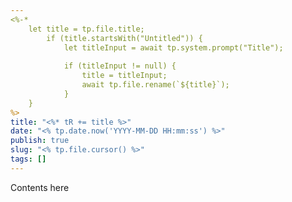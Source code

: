 ```yaml
---
<%-*
    let title = tp.file.title;
        if (title.startsWith("Untitled")) {
            let titleInput = await tp.system.prompt("Title");
            
            if (titleInput != null) {
                title = titleInput;
                await tp.file.rename(`${title}`);
            }
    }
%>
title: "<%* tR += title %>"
date: "<% tp.date.now('YYYY-MM-DD HH:mm:ss') %>"
publish: true
slug: "<% tp.file.cursor() %>"
tags: []
---
```


Contents here